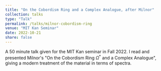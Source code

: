 ```yaml
---
title: "On the Cobordism Ring and a Complex Analogue, after Milnor"
collection: talks
type: "Talk"
permalink: /talks/milnor-cobordism-ring
venue: "MIT Kan Seminar"
date: 2022-10-21
share: false
---
```


A 50 minute talk given for the MIT Kan seminar in Fall 2022. I read and presented Milnor's "On the Cobordism Ring $\Omega^*$ and a Complex Analogue", giving a modern treatment of the material in terms of spectra.